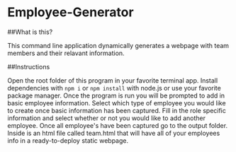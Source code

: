 # Employee-Generator

##What is this?

This command line application dynamically generates a webpage with team members and their relavant information.

##Instructions

Open the root folder of this program in your favorite terminal app. Install dependencies with ```npm i``` or ```npm install``` with node.js or use your favorite package manager.
Once the program is run you will be prompted to add in basic employee information. Select which type of employee you would like to create once basic information has been captured. Fill in the role specific information and select whether or not you would like to add another employee.
Once all employee's have been captured go to the output folder. Inside is an html file called team.html that will have all of your employees info in a ready-to-deploy static webpage.
